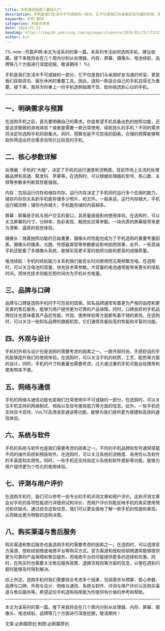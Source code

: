 ```yaml
---
title: 手机选购指南①基础入门
description: 手机是我们生活中不可或缺的一部分，它不仅是我们与亲朋好友沟通的桥梁，更是我们获取资讯、娱乐休闲的重要工具。因此，选购一款适合自己的手机显得尤为重要。接下来，我将为你奉上一份手机选购指南干货，助你挑选到心仪的手机。
keywords: 手机 数码
categories: 科技与未来
date: 2024-03-23
headimg: https://imgcdn.yaerxing.com/upimage/stupnote/2024/03/23/1711151064_12009103_6475.jpg
author: bst
---
```

{% note ::开篇声明:本文为该系列的第一篇。本系列专注如何选购手机，建议收藏。接下来我将会在几个周内分别从处理器、内存、屏幕、摄像头、电池续航、品牌等几个方面进行深度挖掘，敬请期待！ %}

手机是我们生活中不可或缺的一部分，它不仅是我们与亲朋好友沟通的桥梁，更是我们获取资讯、娱乐休闲的重要工具。因此，选购一款适合自己的手机显得尤为重要。接下来，我将为你奉上一份手机选购指南干货，助你挑选到心仪的手机。

-----
## 一、明确需求与预算

在选购手机之前，首先要明确自己的需求。你是希望手机具备出色的拍照功能，还是追求极致的游戏体验？或者是需要一款日常使用、续航持久的手机？不同的需求将决定你选购手机的侧重点。同时，预算也是不可忽视的因素。合理的预算能够帮助你筛选出符合需求且性价比较高的手机。

## 二、核心参数详解

处理器：手机的“大脑”，决定了手机的运行速度和流畅度。目前市场上主流的处理器品牌有高通、联发科、苹果等。在选购时，可以根据处理器的型号、核心数、主频等参数来判断其性能强弱。

内存：包括运行内存和储存内存。运行内存决定了手机同时运行多个应用的能力，储存内存则关系到手机能存储多少照片、和文件。一般来说，运行内存越大，手机运行越流畅；储存内存越大，手机能存储的内容越多。

屏幕：屏幕是手机与用户交互的窗口，其质量直接影响使用体验。在选购时，可以关注屏幕的尺寸、分辨率、色彩表现、触控反应等参数。一块优质的屏幕能带来更为清晰、逼真的视觉体验。

摄像头：随着拍照功能的日益重要，摄像头的性能也成为了手机选购的重要考量因素。摄像头的像素、光圈、传感器类型等参数都会影响拍照效果。此外，一些高端手机还配备了多摄像头系统，能够实现更丰富的拍照功能和更高的成像质量。

电池续航：手机的续航能力关系到我们能否长时间使用而无需频繁充电。在选购时，可以关注电池的容量、快充技术等参数。大容量的电池通常能带来更长的续航时间，而快充技术则能在短时间内为手机补充电量。

## 三、品牌与口碑

品牌与口碑是选购手机时不可忽视的因素。知名品牌通常有着更为严格的品控和更完善的售后服务，能够为用户提供更为可靠的产品保障。同时，口碑良好的手机品牌往往也意味着其产品在性能、外观、使用体验等方面都有着不错的表现。在选购时，可以关注一些知名品牌的旗舰机型，它们通常具备较高的性能和丰富的功能。

## 四、外观与设计

手机的外观与设计也是选购时需要考虑的因素之一。一款外观时尚、手感舒适的手机能够提升我们的使用体验。在选购时，可以关注手机的材质、工艺、配色等方面的设计。同时，手机的尺寸和重量也需要考虑，过大或过重的手机可能会给携带和使用带来不便。

## 五、网络与通信

手机的网络与通信功能也是我们日常使用中不可或缺的一部分。在选购时，可以关注手机支持的网络制式、频段以及信号接收能力等方面的信息。此外，一些手机还支持双卡双待、VoLTE高清语音通话等功能，能够为我们提供更为便捷和高效的通信体验。

## 六、系统与软件

手机的系统与软件也是我们需要考虑的因素之一。不同的手机品牌和型号通常搭载不同的操作系统和预装软件。在选购时，可以关注系统的流畅度、易用性以及软件的丰富度和实用性。同时，一些手机还支持自定义系统和软件更新等功能，能够为用户提供更为个性化的使用体验。

## 七、评测与用户评价

在选购手机时，我们可以参考一些专业的手机评测文章和用户评价。这些评测文章会对手机的各项性能进行详细测试和评价，而用户评价则能反映手机的真实使用情况和优缺点。通过综合这些信息，我们可以更全面地了解一款手机的性能和表现，从而做出更为明智的选购决策。

## 八、购买渠道与售后服务

购买渠道和售后服务也是选购手机时需要考虑的因素之一。在选购时，可以选择官方渠道、授权经销商或电商平台等购买方式。官方渠道和授权经销商通常能够提供更为可靠的产品保障和售后服务，而电商平台则可能提供更多的选择和优惠。同时，在购买时也需要关注售后服务政策、退换货规则等方面的信息，以便在遇到问题时能够及时得到解决。

综上所述，选购手机时我们需要综合考虑多个因素，包括需求与预算、核心参数、品牌与口碑、外观与设计、网络与通信、系统与软件、评测与用户评价以及购买渠道与售后服务等。希望这份手机选购指南能为你提供有价值的参考和帮助。

-----

本文为该系列的第一篇。接下来我将会在几个周内分别从处理器、内存、屏幕、摄像头、电池续航、品牌等几个方面进行深度挖掘，敬请期待！

文案:必刷禵原创
制图:必刷禵原创